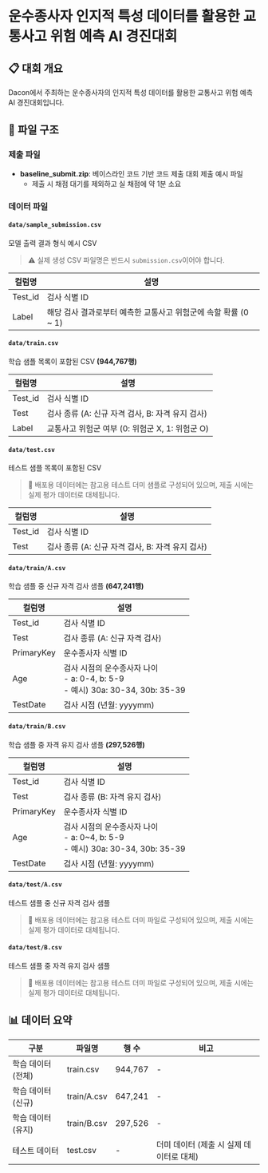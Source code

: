 # 운수종사자 인지적 특성 데이터를 활용한 교통사고 위험 예측 AI 경진대회

## 📋 대회 개요
Dacon에서 주최하는 운수종사자의 인지적 특성 데이터를 활용한 교통사고 위험 예측 AI 경진대회입니다.

## 📁 파일 구조

### 제출 파일
- **baseline_submit.zip**: 베이스라인 코드 기반 코드 제출 대회 제출 예시 파일
  - 제출 시 채점 대기를 제외하고 실 채점에 약 1분 소요

### 데이터 파일

#### `data/sample_submission.csv`
모델 출력 결과 형식 예시 CSV
> ⚠️ 실제 생성 CSV 파일명은 반드시 `submission.csv`이어야 합니다.

| 컬럼명 | 설명 |
|--------|------|
| Test_id | 검사 식별 ID |
| Label | 해당 검사 결과로부터 예측한 교통사고 위험군에 속할 확률 (0 ~ 1) |

#### `data/train.csv`
학습 샘플 목록이 포함된 CSV **(944,767행)**

| 컬럼명 | 설명 |
|--------|------|
| Test_id | 검사 식별 ID |
| Test | 검사 종류 (A: 신규 자격 검사, B: 자격 유지 검사) |
| Label | 교통사고 위험군 여부 (0: 위험군 X, 1: 위험군 O) |

#### `data/test.csv`
테스트 샘플 목록이 포함된 CSV
> 📌 배포용 데이터에는 참고용 테스트 더미 샘플로 구성되어 있으며, 제출 시에는 실제 평가 데이터로 대체됩니다.

| 컬럼명 | 설명 |
|--------|------|
| Test_id | 검사 식별 ID |
| Test | 검사 종류 (A: 신규 자격 검사, B: 자격 유지 검사) |

#### `data/train/A.csv`
학습 샘플 중 신규 자격 검사 샘플 **(647,241행)**

| 컬럼명 | 설명 |
|--------|------|
| Test_id | 검사 식별 ID |
| Test | 검사 종류 (A: 신규 자격 검사) |
| PrimaryKey | 운수종사자 식별 ID |
| Age | 검사 시점의 운수종사자 나이<br>- a: 0-4, b: 5-9<br>- 예시) 30a: 30-34, 30b: 35-39 |
| TestDate | 검사 시점 (년월: yyyymm) |

#### `data/train/B.csv`
학습 샘플 중 자격 유지 검사 샘플 **(297,526행)**

| 컬럼명 | 설명 |
|--------|------|
| Test_id | 검사 식별 ID |
| Test | 검사 종류 (B: 자격 유지 검사) |
| PrimaryKey | 운수종사자 식별 ID |
| Age | 검사 시점의 운수종사자 나이<br>- a: 0~4, b: 5-9<br>- 예시) 30a: 30-34, 30b: 35-39 |
| TestDate | 검사 시점 (년월: yyyymm) |

#### `data/test/A.csv`
테스트 샘플 중 신규 자격 검사 샘플
> 📌 배포용 데이터에는 참고용 테스트 더미 파일로 구성되어 있으며, 제출 시에는 실제 평가 데이터로 대체됩니다.

#### `data/test/B.csv`
테스트 샘플 중 자격 유지 검사 샘플
> 📌 배포용 데이터에는 참고용 테스트 더미 파일로 구성되어 있으며, 제출 시에는 실제 평가 데이터로 대체됩니다.

## 📊 데이터 요약

| 구분 | 파일명 | 행 수 | 비고 |
|------|--------|-------|------|
| 학습 데이터 (전체) | train.csv | 944,767 | - |
| 학습 데이터 (신규) | train/A.csv | 647,241 | - |
| 학습 데이터 (유지) | train/B.csv | 297,526 | - |
| 테스트 데이터 | test.csv | - | 더미 데이터 (제출 시 실제 데이터로 대체) |
